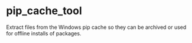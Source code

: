 # pip_cache_tool
Extract files from the Windows pip cache so they can be archived or used for offline installs of packages.
